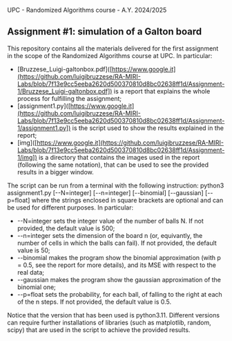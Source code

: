 UPC - Randomized Algorithms course - A.Y. 2024/2025

## Assignment #1: simulation of a Galton board

This repository contains all the materials delivered for the first assignment in the scope of the Randomized Algorithms course at UPC.
In particular:
- [Bruzzese_Luigi-galtonbox.pdf]([https://www.google.it](https://github.com/luigibruzzese/RA-MIRI-Labs/blob/7f13e9cc5eeba2620d500370810d8bc02638ff1d/Assignment-1/Bruzzese_Luigi-galtonbox.pdf]) is a report that explains the whole process for fulfilling the assignment;
- [assignment1.py]([https://www.google.it](https://github.com/luigibruzzese/RA-MIRI-Labs/blob/7f13e9cc5eeba2620d500370810d8bc02638ff1d/Assignment-1/assignment1.py]) is the script used to show the results explained in the report;
- [img]([https://www.google.it](https://github.com/luigibruzzese/RA-MIRI-Labs/blob/7f13e9cc5eeba2620d500370810d8bc02638ff1d/Assignment-1/img]) is a directory that contains the images used in the report (following the same notation), that can be used to see the provided results in a bigger window.

The script can be run from a terminal with the following instruction:
  python3 assignment1.py [--N=integer] [--n=integer] [--binomial] [--gaussian] [--p=float]
where the strings enclosed in square brackets are optional and can be used for different purposes. In particular:
- --N=integer sets the integer value of the number of balls N. If not provided, the default value is 500;
- --n=integer sets the dimension of the board n (or, equivantly, the number of cells in which the balls can fail). If not provided, the default value is 50;
- --binomial makes the program show the binomial approximation (with p = 0.5, see the report for more details), and its MSE with respect to the real data;
- --gaussian makes the program show the gaussian approximation of the binomial one;
- --p=float sets the probability, for each ball, of falling to the right at each of the n steps. If not provided, the default value is 0.5.

Notice that the version that has been used is python3.11. Different versions can require further installations of libraries (such as matplotlib, random, scipy) that are used in the script to achieve the provided results.
